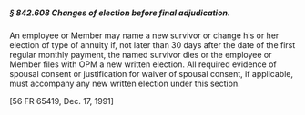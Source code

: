 ##### § 842.608 Changes of election before final adjudication. #####

An employee or Member may name a new survivor or change his or her election of type of annuity if, not later than 30 days after the date of the first regular monthly payment, the named survivor dies or the employee or Member files with OPM a new written election. All required evidence of spousal consent or justification for waiver of spousal consent, if applicable, must accompany any new written election under this section.

[56 FR 65419, Dec. 17, 1991]